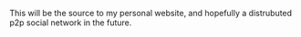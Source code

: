 This will be the source to my personal website, and hopefully a distrubuted
p2p social network in the future.
